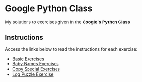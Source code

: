 # Google Python Class

My solutions to exercises given in the __Google's Python Class__

## Instructions

Access the links below to read the instructions for each exercise:

- [Basic Exercises](https://developers.google.com/edu/python/exercises/basic)
- [Baby Names Exercises](https://developers.google.com/edu/python/exercises/baby-names)
- [Copy Special Exercises](https://developers.google.com/edu/python/exercises/copy-special)
- [Log Puzzle Exercise](https://developers.google.com/edu/python/exercises/log-puzzle)

